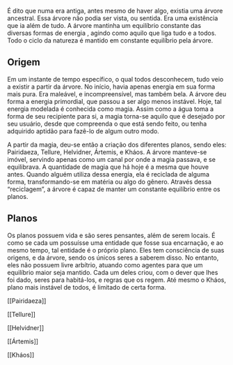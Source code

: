 É dito que numa era antiga, antes mesmo de haver algo, existia uma árvore ancestral. Essa árvore não podia ser vista, ou sentida. Era uma existência que ia além de tudo. A árvore mantinha um equilíbrio constante das diversas formas de energia , agindo como aquilo que liga tudo e a todos. Todo o ciclo da natureza é mantido em constante equilíbrio pela árvore.

## Origem

Em um instante de tempo específico, o qual todos desconhecem, tudo veio a existir a partir da árvore. No início, havia apenas energia em sua forma mais pura. Era maleável, e incompreensível, mas também bela. A árvore deu forma a energia primordial, que passou a ser algo menos instável. Hoje, tal energia modelada é conhecida como magia. Assim como a água toma a forma de seu recipiente para si, a magia torna-se aquilo que é desejado por seu usuário, desde que compreenda o que está sendo feito, ou tenha adquirido aptidão para fazê-lo de algum outro modo.

A partir da magia, deu-se então a criação dos diferentes planos, sendo eles: Pairidaeza, Tellure, Helvidner, Ártemis, e Kháos. A árvore manteve-se imóvel, servindo apenas como um canal por onde a magia passava, e se equilibrava. A quantidade de magia que há hoje é a mesma que houve antes. Quando alguém utiliza dessa energia, ela é reciclada de alguma forma, transformando-se em matéria ou algo do gênero. Através dessa “reciclagem”, a árvore é capaz de manter um constante equilíbrio entre os planos.

## Planos

Os planos possuem vida e são seres pensantes, além de serem locais. É como se cada um possuísse uma entidade que fosse sua encarnação, e ao mesmo tempo, tal entidade é o próprio plano. Eles tem consciência de suas origens, e da árvore, sendo os únicos seres a saberem disso. No entanto, eles não possuem livre arbítrio, atuando como agentes para que um equilíbrio maior seja mantido. Cada um deles criou, com o dever que lhes foi dado, seres para habitá-los, e regras que os regem. Até mesmo o Kháos, plano mais instável de todos, é limitado de certa forma.

[[Pairidaeza]]

[[Tellure]]

[[Helvidner]]

[[Ártemis]]

[[Kháos]]